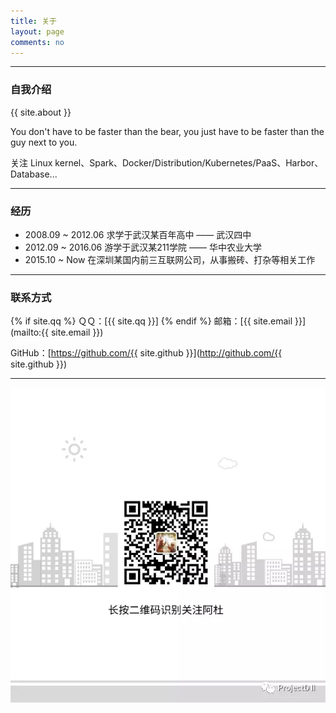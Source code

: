 ```yaml
---
title: 关于
layout: page
comments: no
---
```


---

### 自我介绍

{{ site.about }}

You don't have to be faster than the bear, you just have to be faster than the guy next to you.

关注 Linux kernel、Spark、Docker/Distribution/Kubernetes/PaaS、Harbor、Database...


---

### 经历

* 2008.09 ~ 2012.06 求学于武汉某百年高中 —— 武汉四中
* 2012.09 ~ 2016.06 游学于武汉某211学院 —— 华中农业大学
* 2015.10 ~ Now     在深圳某国内前三互联网公司，从事搬砖、打杂等相关工作


---

### 联系方式

{% if site.qq %}
ＱＱ：[{{ site.qq }}]
{% endif %}
邮箱：[{{ site.email }}](mailto:{{ site.email }})

GitHub：[https://github.com/{{ site.github }}](http://github.com/{{ site.github }})

----

![](/public/img/wechat/duyanghao.png)